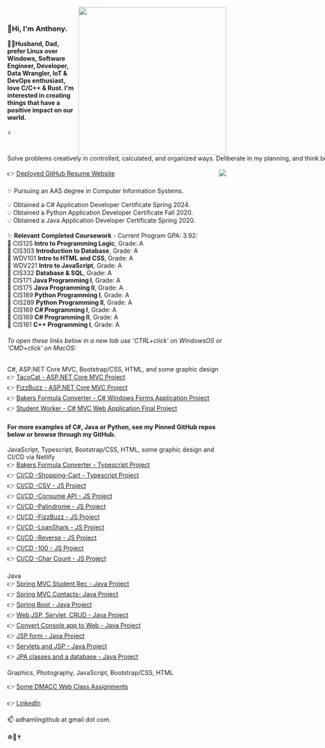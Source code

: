 <img align="right" src="https://miro.medium.com/v2/resize:fit:680/1*IRGHmiGsa16stedQvIaZfw.gif" width="340" data-canonical-src="https://miro.medium.com/max/680/1*IRGHmiGsa16stedQvIaZfw.gif" style="max-width:100%;"><br/>
<span style="white-space: nowrap;"><h3>👋Hi, I'm Anthony.</h3></span>
:man_technologist:<strong>Husband, Dad, prefer Linux over Windows, Software Engineer, Developer, Data Wrangler, IoT & DevOps enthusiast, love C/C++ & Rust. I'm interested in creating things that have a positive impact on our world.</strong><br/><br/>⚡<span style="white-space: nowrap;">Solve problems creatively in controlled, calculated, and organized ways. Deliberate in my planning, and think before acting. Do my research and have a high degree of curiosity about many areas. Enjoy learning for learning’s sake, and become competent in the things I choose to learn. A strong stabilizing force on a team during high-pressure projects, a team player and support the cause without hidden agendas. </span><br/><br/>
<img align="right" src="https://github-readme-stats.vercel.app/api/top-langs/?username=hamberfim&count_private=true&include_all_commits&hide=roff,robotframework,batchfile,tsql,php,makefile,jupyter%20notebook,rich%20text%20format&langs_count=10&size_weight=0.4&count_weight=0.5&amp;show_icons=true&amp;theme=dark&ampexclude_repo=Module13_CIS189,Module12_CIS189,Module11_CIS189,Module10_CIS189,Module9_CIS189,Module8_CIS189,Module7_CIS189" style="max-width: 100%;">
:point_right: [Deployed GitHub Resume Website](https://hamberfim.github.io )<br/><br/>
<span style="text-align: left">
✨ Pursuing an AAS degree in Computer Information Systems. <br/>

:bulb: Obtained a C# Application Developer Certificate Spring 2024. <br/>
:bulb: Obtained a Python Application Developer Certificate Fall 2020. <br/>
:bulb: Obtained a Java Application Developer Certificate Spring 2020. <br/>
<br/>
✨ <strong>Relevant Completed Coursework</strong> - Current Program GPA: 3.92: <br/>
🌱 CIS125 <strong>Intro to Programming Logic</strong>, Grade: A <br/>
🌱 CIS303 <strong>Introduction to Database</strong>, Grade: A <br/>
🌱 WDV101 <strong>Intro to HTML and CSS</strong>, Grade: A <br/>
🌱 WDV221 <strong>Intro to JavaScript</strong>, Grade: A <br/>
🌱 CIS332 <strong>Database & SQL</strong>, Grade: A <br/>
🌱 CIS171 <strong>Java Programming I</strong>, Grade: A <br/>
🌱 CIS175 <strong>Java Programming II</strong>, Grade: A <br/>
🌱 CIS189 <strong>Python Programming I</strong>, Grade: A <br/>
🌱 CIS289 <strong>Python Programming II</strong>, Grade: A <br/>
🌱 CIS169 <strong>C# Programming I</strong>, Grade: A <br/>
🌱 CIS169 <strong>C# Programming II</strong>, Grade: A <br/>
🌱 CIS161 <strong>C++ Programming I</strong>, Grade: A <br/>
 
###### To open these links below in a new tab use 'CTRL+click' on WindowsOS or 'CMD+click' on MacOS:

C#, ASP.NET Core MVC, Bootstrap/CSS, HTML, and some graphic design <br/>
:point_right: [TacoCat - ASP.NET Core MVC Project](https://github.com/Hamberfim/PalindromeCsharp) <br/>
:point_right: [FizzBuzz - ASP.NET Core MVC Project](https://github.com/Hamberfim/FizzBuzzMVC) <br/>
:point_right: [Bakers Formula Converter - C# Windows Forms Application Project](https://github.com/Hamberfim/BakersFormulaConverter) <br/>
:point_right: [Student Worker - C# MVC Web Application Final Project](https://github.com/Hamberfim/CIS169-Fall-2022-Final) <br/>

#### For more examples of C#, Java or Python, see my Pinned GitHub repos below or browse through my GitHub. <br/>
 
JavaScript, Typescript, Bootstrap/CSS, HTML, some graphic design and CI/CD via Netlify <br/>
:point_right: [Bakers Formula Converter - Typescript Project](https://hamberfim.github.io/BakersFormulaConverterTypescript/dist/) <br/>
:point_right: [CI/CD -Shopping-Cart - Typescript Project](https://hamberfim-typescript-cart.netlify.app/) <br/>
:point_right: [CI/CD -CSV - JS Project](https://js-csvreader.netlify.app/) <br/>
:point_right: [CI/CD -Consume API - JS Project](https://js-consume.netlify.app/) <br/>
:point_right: [CI/CD -Palindrome - JS Project](https://js-tacocat.netlify.app/) <br/>
:point_right: [CI/CD -FizzBuzz - JS Project](https://js-fizzbuzz.netlify.app/) <br/>
:point_right: [CI/CD -LoanShark - JS Project](https://js-loanshark.netlify.app/) <br/>
:point_right: [CI/CD -Reverse - JS Project](https://js-reverse.netlify.app/) <br/>
:point_right: [CI/CD -100 - JS Project](https://js-one-hundred.netlify.app/) <br/>
:point_right: [CI/CD -Char Count - JS Project](https://js-charcount.netlify.app/) <br/>
<br/>
Java <br/>
:point_right: [Spring MVC Student Rec - Java Project](https://github.com/Hamberfim/wk10_SpringMVC_3) <br/>
:point_right: [Spring MVC Contacts- Java Project](https://github.com/Hamberfim/CIS175_Wk9_SpringContacts2) <br/>
:point_right: [Spring Boot - Java Project](https://github.com/Hamberfim/CIS175_Wk8_Assessment) <br/>
:point_right: [Web JSP, Servlet, CRUD - Java Project](https://github.com/Hamberfim/CIS175_Wk5_Assessment_JPAJSPServlet) <br/>
:point_right: [Convert Console app to Web - Java Project](https://github.com/Hamberfim/Week5_JPA_JSP_Servlet_Lab) <br/>
:point_right: [JSP form - Java Project](https://github.com/Hamberfim/CoinConverter_Week4) <br/>
:point_right: [Servlets and JSP - Java Project](https://github.com/Hamberfim/CIS175_Week4_JSPServlet_assessment) <br/>
:point_right: [JPA classes and a database - Java Project](https://github.com/Hamberfim/Week3_JPA_Assessment) <br/>



Graphics, Photography, JavaScript, Bootstrap/CSS, HTML <br/>
<!-- :point_right: [My Adobe Portfolio](https://adhamlin.myportfolio.com) <br/> -->
:point_right: [Some DMACC Web Class Assignments](https://hamberfim.github.io/WDV101_Projects/homework/index.html) <br/>
<!-- :point_right: [Deployed GitHub Resume Website](https://hamberfim.github.io/) <br/> -->
:point_right: [LinkedIn](https://www.linkedin.com/in/hamberfim/) <br/>

 
 
📫 adhamlingithub at gmail dot com. <br/><br/>
:wheel_of_dharma::prayer_beads::latin_cross: <br/>
</span><br/>
<!--
**Hamberfim/hamberfim** is a ✨ _special_ ✨ repository because its `README.md` (this file) appears on your GitHub profile.

Here are some ideas to get you started:

- 🔭 I’m currently working on ...
- 🌱 I’m currently learning ...
- 👯 I’m looking to collaborate on ...
- 🤔 I’m looking for help with ...
- 💬 Ask me about ...
- 📫 How to reach me: ...
- 😄 Pronouns: ...
- ⚡ Fun fact: ...
- ✨
-->
